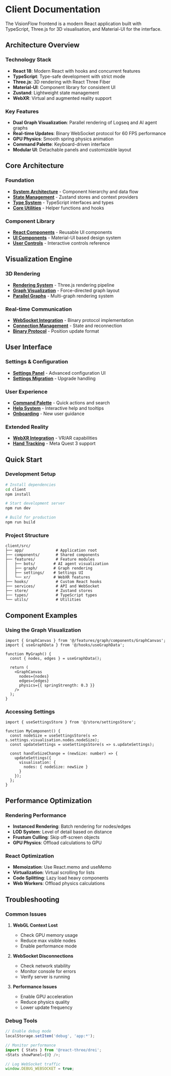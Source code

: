 # Client Documentation

The VisionFlow frontend is a modern React application built with TypeScript, Three.js for 3D visualisation, and Material-UI for the interface.

## Architecture Overview

### Technology Stack
- **React 18**: Modern React with hooks and concurrent features
- **TypeScript**: Type-safe development with strict mode
- **Three.js**: 3D rendering with React Three Fiber
- **Material-UI**: Component library for consistent UI
- **Zustand**: Lightweight state management
- **WebXR**: Virtual and augmented reality support

### Key Features
- **Dual Graph Visualization**: Parallel rendering of Logseq and AI agent graphs
- **Real-time Updates**: Binary WebSocket protocol for 60 FPS performance
- **GPU Physics**: Smooth spring physics animation
- **Command Palette**: Keyboard-driven interface
- **Modular UI**: Detachable panels and customizable layout

## Core Architecture

### Foundation
- **[System Architecture](architecture.md)** - Component hierarchy and data flow
- **[State Management](state.md)** - Zustand stores and context providers
- **[Type System](types.md)** - TypeScript interfaces and types
- **[Core Utilities](core.md)** - Helper functions and hooks

### Component Library
- **[React Components](components.md)** - Reusable UI components
- **[UI Components](ui-components.md)** - Material-UI based design system
- **[User Controls](user-controls-summary.md)** - Interactive controls reference

## Visualization Engine

### 3D Rendering
- **[Rendering System](rendering.md)** - Three.js rendering pipeline
- **[Graph Visualization](visualisation.md)** - Force-directed graph layout
- **[Parallel Graphs](parallel-graphs.md)** - Multi-graph rendering system

### Real-time Communication
- **[WebSocket Integration](websocket.md)** - Binary protocol implementation
- **[Connection Management](websocket-readiness.md)** - State and reconnection
- **[Binary Protocol](../api/binary-protocol.md)** - Position update format

## User Interface

### Settings & Configuration
- **[Settings Panel](settings-panel-redesign.md)** - Advanced configuration UI
- **[Settings Migration](settings-migration.md)** - Upgrade handling

### User Experience
- **[Command Palette](command-palette.md)** - Quick actions and search
- **[Help System](help-system.md)** - Interactive help and tooltips
- **[Onboarding](onboarding.md)** - New user guidance

### Extended Reality
- **[WebXR Integration](xr.md)** - VR/AR capabilities
- **[Hand Tracking](xr.md#hand-tracking)** - Meta Quest 3 support

## Quick Start

### Development Setup
```bash
# Install dependencies
cd client
npm install

# Start development server
npm run dev

# Build for production
npm run build
```

### Project Structure
```
client/src/
├── app/              # Application root
├── components/       # Shared components
├── features/         # Feature modules
│   ├── bots/        # AI agent visualization
│   ├── graph/       # Graph rendering
│   ├── settings/    # Settings UI
│   └── xr/          # WebXR features
├── hooks/            # Custom React hooks
├── services/         # API and WebSocket
├── store/            # Zustand stores
├── types/            # TypeScript types
└── utils/            # Utilities
```

## Component Examples

### Using the Graph Visualization
```tsx
import { GraphCanvas } from '@/features/graph/components/GraphCanvas';
import { useGraphData } from '@/hooks/useGraphData';

function MyGraph() {
  const { nodes, edges } = useGraphData();
  
  return (
    <GraphCanvas
      nodes={nodes}
      edges={edges}
      physics={{ springStrength: 0.3 }}
    />
  );
}
```

### Accessing Settings
```tsx
import { useSettingsStore } from '@/store/settingsStore';

function MyComponent() {
  const nodeSize = useSettingsStore(s => s.settings.visualisation.nodes.nodeSize);
  const updateSettings = useSettingsStore(s => s.updateSettings);
  
  const handleSizeChange = (newSize: number) => {
    updateSettings({
      visualisation: {
        nodes: { nodeSize: newSize }
      }
    });
  };
}
```

## Performance Optimization

### Rendering Performance
- **Instanced Rendering**: Batch rendering for nodes/edges
- **LOD System**: Level of detail based on distance
- **Frustum Culling**: Skip off-screen objects
- **GPU Physics**: Offload calculations to GPU

### React Optimization
- **Memoization**: Use React.memo and useMemo
- **Virtualization**: Virtual scrolling for lists
- **Code Splitting**: Lazy load heavy components
- **Web Workers**: Offload physics calculations

## Troubleshooting

### Common Issues

1. **WebGL Context Lost**
   - Check GPU memory usage
   - Reduce max visible nodes
   - Enable performance mode

2. **WebSocket Disconnections**
   - Check network stability
   - Monitor console for errors
   - Verify server is running

3. **Performance Issues**
   - Enable GPU acceleration
   - Reduce physics quality
   - Lower update frequency

### Debug Tools
```typescript
// Enable debug mode
localStorage.setItem('debug', 'app:*');

// Monitor performance
import { Stats } from '@react-three/drei';
<Stats showPanel={0} />;

// Log WebSocket traffic
window.DEBUG_WEBSOCKET = true;
```